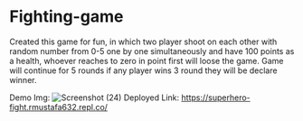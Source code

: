 # Fighting-game
Created this game for fun, in which two player shoot on each other with random number from 0-5 one by one simultaneously and have 100 points as a health, whoever reaches to zero in point first will loose the game. Game will continue for 5 rounds if any player wins 3 round they will be declare winner.

Demo Img: ![Screenshot (24)](https://user-images.githubusercontent.com/54110961/185980641-f55afd95-23f3-463d-96f1-f72f02d26b32.png)
Deployed Link: https://superhero-fight.rmustafa632.repl.co/
